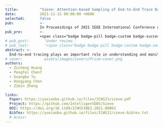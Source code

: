 ```yaml
---
title:          "Sieve: Attention-based Sampling of End-to-End Trace Data in Distributed Microservice Systems"
date:           2021-11-15 00:00:00 +0800
selected:       false
pub:            >-
                In Proceeidings of 2021 IEEE International Conference on Web Services
pub_pre:        >-
                <span class="badge badge-pill badge-custom badge-success">ICWS'21 (CCF B)</span>
# pub_post:       'Under review.'
# pub_last:       '<span class="badge badge-pill badge-custom badge-secondary">Conference</span><span class="badge badge-pill badge-custom badge-warning">Poster</span>'
abstract: >-
  End-to-end tracing plays an important role in understanding and monitoring distributed microservice systems. The trace data are valuable to help find out the anomalous or erroneous behavior of the system. However, the volume of trace data is huge leading to a heavy burden on analyzing and storing them. To reduce the volume of trace data, the sampling technique is widely adopted. However, existing uniform sampling approaches are unable to capture uncommon traces that are more interesting and informative. To tackle this problem, we design and implement Sieve, an online sampler that aims to bias sampling towards uncommon traces by taking advantage of the attention mechanism. The evaluation results on the trace datasets collected from real-world and experimental microservice systems show that Sieve is effective to increase sampling probabilities of the structurally and temporally uncommon traces and reduce the storage space to a large extent by taking a low sampling rate.
# cover:          assets/images/covers/Prism-cover.png
authors:
  - Zicheng Huang
  - Pengfei Chen†
  - Guangba Yu
  - Hongyang Chen
  - Zibin Zheng
  
links:
  Paper: https://yuxiaoba.github.io/files/ICWS21/sieve.pdf
  Project: https://github.com/IntelligentDDS/Sieve
  DOI: https://doi.org/10.1109/ICWS53863.2021.00063
  BibTex: https://yuxiaoba.github.io/files/ICWS21/sieve-bibtex.txt
  # Arxiv:
---
```

